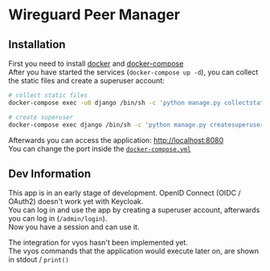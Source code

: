 # Wireguard Peer Manager

## Installation
First you need to install [docker](https://docs.docker.com/engine/install/) 
and [docker-compose](https://docs.docker.com/compose/install/)  
After you have started the services (`docker-compose up -d`), 
you can collect the static files and create a superuser account:  
```bash
# collect static files
docker-compose exec -u0 django /bin/sh -c 'python manage.py collectstatic --no-input'

# create superuser
docker-compose exec django /bin/sh -c 'python manage.py createsuperuser --username=admin --email=admin@example.de'
```

Afterwards you can access the application: [http://localhost:8080](http://localhost:8080)  
You can change the port inside the [`docker-compose.yml`](./docker-compose.yml#L29)


## Dev Information
This app is in an early stage of development. OpenID Connect (OIDC / OAuth2) doesn't work yet with Keycloak.  
You can log in and use the app by creating a superuser account, afterwards you can log in (`/admin/login`).  
Now you have a session and can use it.

The integration for vyos hasn't been implemented yet.  
The vyos commands that the application would execute later on, are shown in stdout / `print()`
